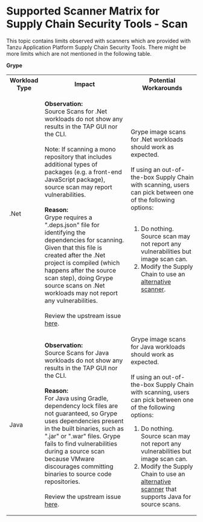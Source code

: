 # Supported Scanner Matrix for Supply Chain Security Tools - Scan

This topic contains limits observed with scanners which are provided with Tanzu
Application Platform Supply Chain Security Tools. There might be more limits
which are not mentioned in the following table.

**Grype**

<table>
    <tr>
        <th>Workload Type</th>
        <th>Impact </th>
        <th>Potential Workarounds </th>
    </tr>
    <tr>
        <td> .Net </td>
        <td> <p> <strong>Observation:</strong> <br> Source Scans for .Net workloads do not show any results in the TAP GUI nor the CLI.  <br></br> Note: If scanning a mono repository that includes additional types of packages (e.g. a front-end JavaScript package), source scan may report vulnerabilities. <br></br> <strong>Reason:</strong> <br> Grype requires a ".deps.json" file for identifying the dependencies for scanning. Given that this file is created after the .Net project is compiled (which happens after the source scan step), doing Grype  source scans on .Net workloads may not report any vulnerabilities. <br></br> Review the upstream issue <a href="https://github.com/anchore/syft/issues/1522">here</a>. </p> </td>
        <td> Grype image scans for .Net workloads should work as expected. <br> </br> If using an out-of-the-box Supply Chain with scanning, users can pick between one of the following options: <br></br><ol><li> Do nothing. Source scan may not report any vulnerabilities but image scan can. </li> <li> Modify the Supply Chain to use an <a href="https://docs.vmware.com/en/VMware-Tanzu-Application-Platform/1.5/tap/scst-scan-install-scanners.html">alternative scanner</a>. </li> </ol></td>
    </tr>
    <tr>
        <td> Java </td>
        <td> <strong>Observation:</strong> <br> Source Scans for Java workloads do not show any results in the TAP GUI nor the CLI. <br></br> <strong>Reason:</strong> <br>For Java using Gradle, dependency lock files are not guaranteed, so Grype uses dependencies present in the built binaries, such as ".jar" or ".war" files. Grype fails to find vulnerabilities during a source scan because VMware discourages committing binaries to source code repositories. <br></br> Review the upstream issue <a href="https://github.com/anchore/syft/issues/690">here</a>. </td>
        <td>Grype image scans for Java workloads should work as expected. <br></br> If using an out-of-the-box Supply Chain with scanning, users can pick between one of the following options: <br><ol><li> Do nothing. Source scan may not report any vulnerabilities but image scan can. </li><li> Modify the Supply Chain to use an <a href="https://docs.vmware.com/en/VMware-Tanzu-Application-Platform/1.5/tap/scst-scan-install-scanners.html">alternative scanner</a> that supports Java for source scans. </li></ol></td>
    <tr>

